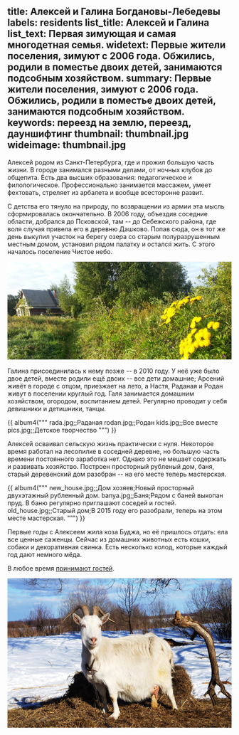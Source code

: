 title: Алексей и Галина Богдановы-Лебедевы
labels: residents
list_title: Алексей и Галина
list_text: Первая зимующая и самая многодетная семья.
widetext: Первые жители поселения, зимуют с 2006 года.  Обжились, родили в поместье двоих детей, занимаются подсобным хозяйством.
summary: Первые жители поселения, зимуют с 2006 года.  Обжились, родили в поместье двоих детей, занимаются подсобным хозяйством.
keywords: переезд на землю, переезд, дауншифтинг
thumbnail: thumbnail.jpg
wideimage: thumbnail.jpg
---
Алексей родом из Санкт-Петербурга, где и прожил большую часть жизни.  В городе занимался разными делами, от ночных клубов до общепита.  Есть два высших образования: педагогическое и филологическое.  Профессионально занимается массажем, умеет фехтовать, стреляет из арбалета и вообще всесторонне развит.

С детства его тянуло на природу, по возвращении из армии эта мысль сформировалась окончательно.  В 2006 году, объездив соседние области, добрался до Псковской, там -- до Себежского района, где воля случая привела его в деревню Дашково.  Попав сюда, он в тот же день выкупил участок на берегу озера со старым полуразрушенным местным домом, установил рядом палатку и остался жить.  С этого началось поселение Чистое небо.

![Дом](postcard.jpg)

Галина присоединилась к нему позже -- в 2010 году.  У неё уже было двое детей, вместе родили ещё двоих -- все дети домашние; Арсений живёт в городе с отцом, приезжает на лето, а Настя, Раданая и Родан живут в поселении круглый год.  Галя занимается домашним хозяйством, огородом, воспитанием детей.  Регулярно проводит у себя девишники и детишники, танцы.

{{ album4("""
rada.jpg;;Раданая
rodan.jpg;;Родан
kids.jpg;;Все вместе
pics.jpg;;Детское творчество
""") }}

Алексей осваивал сельскую жизнь практически с нуля.  Некоторое время работал на лесопилке в соседней деревне, но большую часть времени постоянного заработка нет.  Однако это не мешает содержать и развивать хозяйство.  Построен просторный рубленый дом, баня, старый деревенский дом разобран -- на его месте теперь мастерская.

{{ album4("""
new_house.jpg;;Дом хозяев;Новый просторный двухэтажный рубленный дом.
banya.jpg;;Баня;Рядом с баней выкопан пруд.  В баню регулярно приглашают соседей и гостей.
old_house.jpg;;Старый дом;В 2015 году его разобрали, теперь на этом месте мастерская.
""") }}

Первые годы с Алексеем жила коза Буджа, но её пришлось отдать: ела все ценные саженцы.  Сейчас из домашних животных есть кошки, собаки и декоративная свинка.  Есть несколько колод, которые каждый год дают немного мёда.

В любое время [принимают гостей](/stay/alexey/).

![Буджа](budga.jpg "Коза Буджа, одно из первых домашних животных в поселении.")
